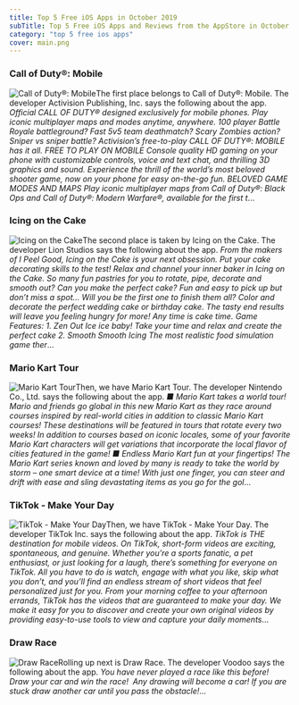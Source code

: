 ```yaml
---
title: Top 5 Free iOS Apps in October 2019
subTitle: Top 5 Free iOS Apps and Reviews from the AppStore in October 2019.
category: "top 5 free ios apps"
cover: main.png
---
```


### Call of Duty®: Mobile

![Call of Duty®: Mobile](https://is5-ssl.mzstatic.com/image/thumb/Purple113/v4/05/f8/2d/05f82dd4-7200-46fa-7e0a-058f961e14c3/AppIcon-0-1x_U007emarketing-0-85-220-0-9.png/100x100bb.png)The first place belongs to Call of Duty®: Mobile. The developer Activision Publishing, Inc. says the following about the app. _Official CALL OF DUTY® designed exclusively for mobile phones. Play iconic multiplayer maps and modes anytime, anywhere. 100 player Battle Royale battleground? Fast 5v5 team deathmatch? Scary Zombies action? Sniper vs sniper battle? Activision’s free-to-play CALL OF DUTY®: MOBILE has it all.  FREE TO PLAY ON MOBILE  Console quality HD gaming on your phone with customizable controls, voice and text chat, and thrilling 3D graphics and sound. Experience the thrill of the world’s most beloved shooter game, now on your phone for easy on-the-go fun.  BELOVED GAME MODES AND MAPS  Play iconic multiplayer maps from Call of Duty®: Black Ops and Call of Duty®: Modern Warfare®, available for the first t_...

### Icing on the Cake

![Icing on the Cake](https://is4-ssl.mzstatic.com/image/thumb/Purple123/v4/9d/a8/19/9da81973-e42a-81c3-822e-51600c9168f6/AppIcon-0-1x_U007emarketing-0-85-220-0-7.png/100x100bb.png)The second place is taken by Icing on the Cake. The developer Lion Studios says the following about the app. _From the makers of I Peel Good, Icing on the Cake is your next obsession. Put your cake decorating skills to the test! Relax and channel your inner baker in Icing on the Cake. So many fun pastries for you to rotate, pipe, decorate and smooth out? Can you make the perfect cake? Fun and easy to pick up but don’t miss a spot... Will you be the first one to finish them all?  Color and decorate the perfect wedding cake or birthday cake. The tasty end results will leave you feeling hungry for more! Any time is cake time.    Game Features:  1.        Zen Out Ice ice baby! Take your time and relax and create the perfect cake  2.        Smooth Smooth Icing The most realistic food simulation game ther_...

### Mario Kart Tour

![Mario Kart Tour](https://is2-ssl.mzstatic.com/image/thumb/Purple123/v4/6f/51/a3/6f51a347-5233-24eb-86fe-c93105b44db5/AppIcon-0-1x_U007emarketing-0-0-GLES2_U002c0-512MB-sRGB-0-0-0-85-220-0-0-0-8.png/100x100bb.png)Then, we have Mario Kart Tour. The developer Nintendo Co., Ltd. says the following about the app. _■ Mario Kart takes a world tour! Mario and friends go global in this new Mario Kart as they race around courses inspired by real-world cities in addition to classic Mario Kart courses! These destinations will be featured in tours that rotate every two weeks! In addition to courses based on iconic locales, some of your favorite Mario Kart characters will get variations that incorporate the local flavor of cities featured in the game!  ■ Endless Mario Kart fun at your fingertips! The Mario Kart series known and loved by many is ready to take the world by storm – one smart device at a time! With just one finger, you can steer and drift with ease and sling devastating items as you go for the gol_...

### TikTok - Make Your Day

![TikTok - Make Your Day](https://is3-ssl.mzstatic.com/image/thumb/Purple123/v4/96/44/91/9644918a-7d42-e80d-7dd0-26a137121899/AppIcon_TikTok-0-0-1x_U007emarketing-0-0-0-6-0-0-sRGB-0-0-0-GLES2_U002c0-512MB-85-220-0-0.png/100x100bb.png)Then, we have TikTok - Make Your Day. The developer TikTok Inc. says the following about the app. _TikTok is THE destination for mobile videos. On TikTok, short-form videos are exciting, spontaneous, and genuine. Whether you’re a sports fanatic, a pet enthusiast, or just looking for a laugh, there’s something for everyone on TikTok. All you have to do is watch, engage with what you like, skip what you don’t, and you’ll find an endless stream of short videos that feel personalized just for you. From your morning coffee to your afternoon errands, TikTok has the videos that are guaranteed to make your day.  We make it easy for you to discover and create your own original videos by providing easy-to-use tools to view and capture your daily moments_...

### Draw Race

![Draw Race](https://is1-ssl.mzstatic.com/image/thumb/Purple113/v4/24/c1/6d/24c16d41-5f07-d5df-bea3-501b92da811b/AppIcon-0-1x_U007emarketing-0-85-220-0-7.png/100x100bb.png)Rolling up next is Draw Race. The developer Voodoo says the following about the app. _You have never played a race like this before!  Draw your car and win the race!   Any drawing will become a car!  If you are stuck draw another car until you pass the obstacle!_...

